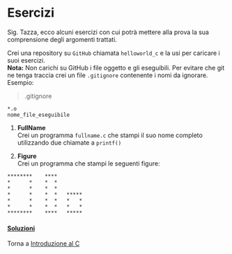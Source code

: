 # Esercizi

Sig. Tazza, ecco alcuni esercizi con cui potrà mettere alla prova
la sua comprensione degli argomenti trattati.

Crei una repository su `GitHub` chiamata `helloworld_c` e la usi per caricare i suoi esercizi.<br>
**Nota:** Non carichi su GitHub i file oggetto e gli eseguibili. Per evitare
che git ne tenga traccia crei un file `.gitignore` contenente i nomi da ignorare.
Esempio:

> .gitignore

```
*.o
nome_file_eseguibile
```

1. **FullName**<br>
Crei un programma `fullname.c` che stampi il suo nome completo utilizzando due chiamate a `printf()`

2. **Figure**<br>
Crei un programma che stampi le seguenti figure:

```
********    ****
*      *    *  *
*      *    *  *
*      *    *  *   *****
*      *    *  *   *   *
*      *    *  *   *   *
********    ****   *****
```

<h4><a href="https://github.com/FabioZTessitore/laboratorio/tree/master/esercizi/part-i/intro-C">Soluzioni</a></h4>

Torna a [Introduzione al C](../summary.md)
